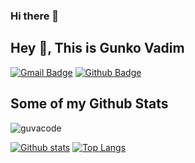 ### Hi there 👋
## Hey 👋, This is Gunko Vadim
[![Gmail Badge](https://img.shields.io/badge/-guvacode@gmail.com-c14438?style=flat&logo=Gmail&logoColor=white&link=mailto:guvacode@gmail.com)](mailto:guvacode@gmail.com) [![Github Badge](https://img.shields.io/badge/-guvacode-grey?style=flat&logo=github&logoColor=white&link=https://github.com/guvacode/)](https://www.github.com/guvacode/) 
## Some of my Github Stats
<p align=left> <img src=https://komarev.com/ghpvc/?username=guvacode alt=guvacode /> </p>

[![Github stats](https://github-readme-stats.vercel.app/api?username=guvacode&show_icons=true&include_all_commits=true)](https://github.com/guvacode/github-readme-stats)
[![Top Langs](https://github-readme-stats.vercel.app/api/top-langs/?username=guvacode&layout=compact)](https://github.com/guvacode/github-readme-stats)

<!--
**GuvaCode/GuvaCode** is a ✨ _special_ ✨ repository because its `README.md` (this file) appears on your GitHub profile.

Here are some ideas to get you started:

- 🔭 I’m currently working on ...
- 🌱 I’m currently learning ...
- 👯 I’m looking to collaborate on ...
- 🤔 I’m looking for help with ...
- 💬 Ask me about ...
- 📫 How to reach me: ...
- 😄 Pronouns: ...
- ⚡ Fun fact: ...
-->
